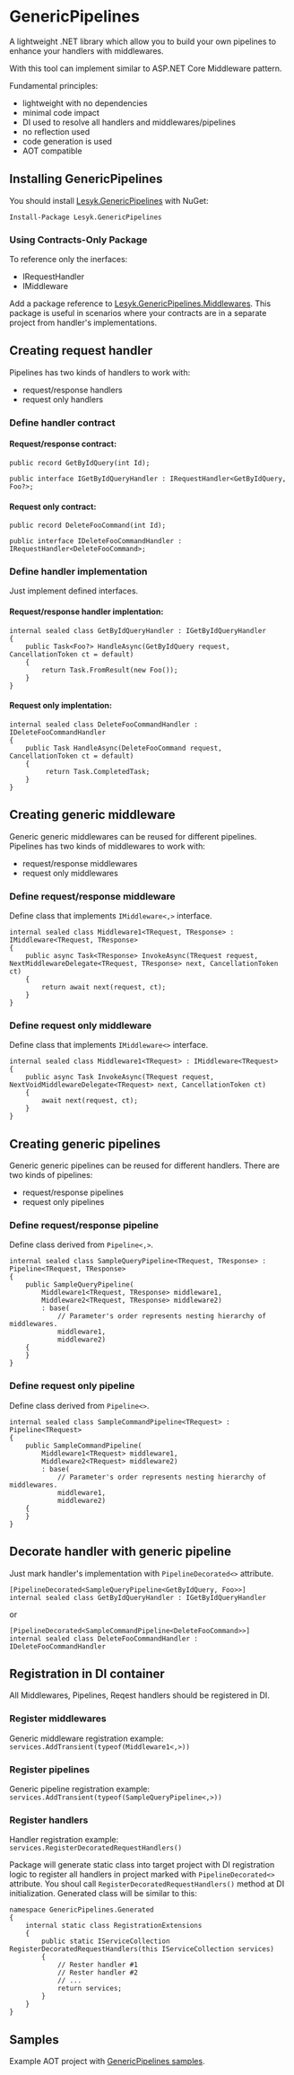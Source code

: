 # GenericPipelines

A lightweight .NET library which allow you to build your own pipelines to enhance your handlers with middlewares.

With this tool can implement similar to ASP.NET Core Middleware pattern.

Fundamental principles:
* lightweight with no dependencies
* minimal code impact
* DI used to resolve all handlers and middlewares/pipelines
* no reflection used
* code generation is used
* AOT compatible

## Installing GenericPipelines

You should install [Lesyk.GenericPipelines](https://www.nuget.org/packages/Lesyk.GenericPipelines/) with NuGet:

    Install-Package Lesyk.GenericPipelines

### Using Contracts-Only Package

To reference only the inerfaces:
* IRequestHandler
* IMiddleware

Add a package reference to [Lesyk.GenericPipelines.Middlewares](https://www.nuget.org/packages/Lesyk.GenericPipelines.Middlewares/).
This package is useful in scenarios where your contracts are in a separate project from handler's implementations.

## Creating request handler

Pipelines has two kinds of handlers to work with:
* request/response handlers
* request only handlers

### Define handler contract

#### Request/response contract:
```
public record GetByIdQuery(int Id);

public interface IGetByIdQueryHandler : IRequestHandler<GetByIdQuery, Foo?>;
```

#### Request only contract:
```
public record DeleteFooCommand(int Id);

public interface IDeleteFooCommandHandler : IRequestHandler<DeleteFooCommand>;
```

### Define handler implementation
Just implement defined interfaces.

#### Request/response handler implentation:
```
internal sealed class GetByIdQueryHandler : IGetByIdQueryHandler
{
    public Task<Foo?> HandleAsync(GetByIdQuery request, CancellationToken ct = default)
    {
        return Task.FromResult(new Foo());
    }
}
```

#### Request only implentation:
```
internal sealed class DeleteFooCommandHandler : IDeleteFooCommandHandler
{
    public Task HandleAsync(DeleteFooCommand request, CancellationToken ct = default)
    {
         return Task.CompletedTask;
    }
}
```

## Creating generic middleware

Generic generic middlewares can be reused for different pipelines.
Pipelines has two kinds of middlewares to work with:
* request/response middlewares
* request only middlewares

### Define request/response middleware
Define class that implements `IMiddleware<,>` interface.
```
internal sealed class Middleware1<TRequest, TResponse> : IMiddleware<TRequest, TResponse>
{
    public async Task<TResponse> InvokeAsync(TRequest request, NextMiddlewareDelegate<TRequest, TResponse> next, CancellationToken ct)
    {
        return await next(request, ct);
    }
}    
```

### Define request only middleware
Define class that implements `IMiddleware<>` interface.
```
internal sealed class Middleware1<TRequest> : IMiddleware<TRequest>
{
    public async Task InvokeAsync(TRequest request, NextVoidMiddlewareDelegate<TRequest> next, CancellationToken ct)
    {
        await next(request, ct);
    }
}
```

## Creating generic pipelines

Generic generic pipelines can be reused for different handlers.
There are two kinds of pipelines:
* request/response pipelines
* request only pipelines

### Define request/response pipeline
Define class derived from `Pipeline<,>`.

```
internal sealed class SampleQueryPipeline<TRequest, TResponse> : Pipeline<TRequest, TResponse>
{
    public SampleQueryPipeline(
        Middleware1<TRequest, TResponse> middleware1,
        Middleware2<TRequest, TResponse> middleware2)
        : base(
            // Parameter's order represents nesting hierarchy of middlewares.
            middleware1,
            middleware2)
    {
    }
}
```

### Define request only pipeline
Define class derived from `Pipeline<>`.
```
internal sealed class SampleCommandPipeline<TRequest> : Pipeline<TRequest>
{
    public SampleCommandPipeline(
        Middleware1<TRequest> middleware1,
        Middleware2<TRequest> middleware2)
        : base(
            // Parameter's order represents nesting hierarchy of middlewares.
            middleware1,
            middleware2)
    {
    }
}
```

## Decorate handler with generic pipeline
Just mark handler's implementation with `PipelineDecorated<>` attribute.
```
[PipelineDecorated<SampleQueryPipeline<GetByIdQuery, Foo>>]
internal sealed class GetByIdQueryHandler : IGetByIdQueryHandler
```
or
```
[PipelineDecorated<SampleCommandPipeline<DeleteFooCommand>>]
internal sealed class DeleteFooCommandHandler : IDeleteFooCommandHandler
```

## Registration in DI container
All Middlewares, Pipelines, Reqest handlers should be registered in DI.

### Register middlewares
Generic middleware registration example: `services.AddTransient(typeof(Middleware1<,>))`

### Register pipelines
Generic pipeline registration example: `services.AddTransient(typeof(SampleQueryPipeline<,>))`

### Register handlers
Handler registration example: `services.RegisterDecoratedRequestHandlers()`

Package will generate static class into target project with DI registration logic to register all handlers in project marked with `PipelineDecorated<>` attribute.
You shoul call `RegisterDecoratedRequestHandlers()` method at DI initialization. Generated class will be similar to this:
```
namespace GenericPipelines.Generated
{
    internal static class RegistrationExtensions
    {
        public static IServiceCollection RegisterDecoratedRequestHandlers(this IServiceCollection services)
        {
            // Rester handler #1
            // Rester handler #2
            // ...
            return services;
        }
    }
}
```

## Samples

Example AOT project with [GenericPipelines samples](https://github.com/rapota/GenericPipelines-Example).